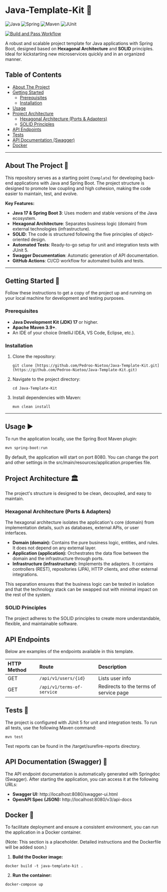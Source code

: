 # Java-Template-Kit 🚀

![Java](https://img.shields.io/badge/Java-17-green?logo=openjdk&logoColor=white)
![Spring](https://img.shields.io/badge/Spring_Boot-3.5.4-green?logo=spring&logoColor=white)
![Maven](https://img.shields.io/badge/Maven-3.9.6-blue?logo=apachemaven&logoColor=white)
![JUnit](https://img.shields.io/badge/JUnit-5-green?logo=junit5&logoColor=white)

[![Build and Pass Workflow](https://github.com/Pedroo-Nietoo/Java-Template-Kit/actions/workflows/build_and_test.yml/badge.svg)](https://github.com/Pedroo-Nietoo/Java-Template-Kit/actions/workflows/build_and_test.yml)

A robust and scalable project template for Java applications with Spring Boot, designed based on **Hexagonal Architecture** and **SOLID** principles. Ideal for kickstarting new microservices quickly and in an organized manner.

## Table of Contents

- [About The Project](#about-the-project)
- [Getting Started](#getting-started)
    - [Prerequisites](#prerequisites)
    - [Installation](#installation)
- [Usage](#usage)
- [Project Architecture](#project-architecture)
    - [Hexagonal Architecture (Ports & Adapters)](#hexagonal-architecture-ports--adapters)
    - [SOLID Principles](#solid-principles)
- [API Endpoints](#api-endpoints)
- [Tests](#tests)
- [API Documentation (Swagger)](#api-documentation-swagger)
- [Docker](#docker)

---

## About The Project 🎯

This repository serves as a starting point (`template`) for developing back-end applications with Java and Spring Boot. The project structure is designed to promote low coupling and high cohesion, making the code easier to maintain, test, and evolve.

**Key Features:**
* **Java 17 & Spring Boot 3**: Uses modern and stable versions of the Java ecosystem.
* **Hexagonal Architecture**: Separates business logic (domain) from external technologies (infrastructure).
* **SOLID**: The code is structured following the five principles of object-oriented design.
* **Automated Tests**: Ready-to-go setup for unit and integration tests with JUnit 5.
* **Swagger Documentation**: Automatic generation of API documentation.
* **GitHub Actions**: CI/CD workflow for automated builds and tests.

---

## Getting Started 🏁

Follow these instructions to get a copy of the project up and running on your local machine for development and testing purposes.

### Prerequisites

* **Java Development Kit (JDK) 17** or higher.
* **Apache Maven 3.9+**.
* An IDE of your choice (IntelliJ IDEA, VS Code, Eclipse, etc.).

### Installation

1.  Clone the repository:
    ```shell
    git clone [https://github.com/Pedroo-Nietoo/Java-Template-Kit.git](https://github.com/Pedroo-Nietoo/Java-Template-Kit.git)
    ```
2.  Navigate to the project directory:
    ```shell
    cd Java-Template-Kit
    ```
3.  Install dependencies with Maven:
    ```shell
    mvn clean install
    ```
    
---

## Usage ▶️

To run the application locally, use the Spring Boot Maven plugin:

```shell
mvn spring-boot:run
```

By default, the application will start on port 8080. You can change the port and other settings in the src/main/resources/application.properties file.

## Project Architecture 🏛️
The project's structure is designed to be clean, decoupled, and easy to maintain.

### Hexagonal Architecture (Ports & Adapters)
The hexagonal architecture isolates the application's core (domain) from implementation details, such as databases, external APIs, or user interfaces.
- **Domain (domain):** Contains the pure business logic, entities, and rules. It does not depend on any external layer.
- **Application (application):** Orchestrates the data flow between the domain and the infrastructure through ports.
- **Infrastructure (infrastructure):** Implements the adapters. It contains controllers (REST), repositories (JPA), HTTP clients, and other external integrations.

This separation ensures that the business logic can be tested in isolation and that the technology stack can be swapped out with minimal impact on the rest of the system.

### SOLID Principles
The project adheres to the SOLID principles to create more understandable, flexible, and maintainable software.

## API Endpoints
Below are examples of the endpoints available in this template.

| HTTP Method | Route                      | Description                            |
|:------------|:---------------------------|:---------------------------------------|
| GET         | `/api/v1/users/{id}`       | Lists user info                        |
| GET         | `/api/v1/terms-of-service` | Redirects to the terms of service page |

## Tests 🧪
The project is configured with JUnit 5 for unit and integration tests. To run all tests, use the following Maven command:

```shell
mvn test
```

Test reports can be found in the /target/surefire-reports directory.

## API Documentation (Swagger) 📖
The API endpoint documentation is automatically generated with Springdoc (Swagger). After starting the application, you can access it at the following URLs:
- **Swagger UI:** http://localhost:8080/swagger-ui.html
- **OpenAPI Spec (JSON):** http://localhost:8080/v3/api-docs

## Docker 🐳
To facilitate deployment and ensure a consistent environment, you can run the application in a Docker container.

(Note: This section is a placeholder. Detailed instructions and the Dockerfile will be added soon.)

1. **Build the Docker image:**
```shell
docker build -t java-template-kit .
```

2. **Run the container:**
```shell
docker-compose up
```
